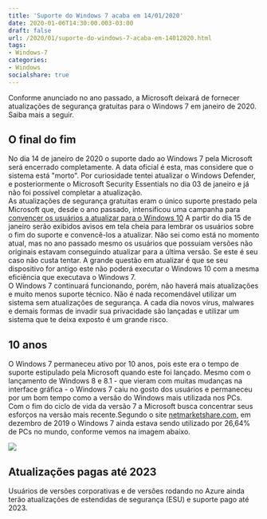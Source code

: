 ```yaml
---
title: 'Suporte do Windows 7 acaba em 14/01/2020'
date: 2020-01-06T14:30:00.003-03:00
draft: false
url: /2020/01/suporte-do-windows-7-acaba-em-14012020.html
tags: 
- Windows-7
categories:
- Windows
socialshare: true
---
```


Conforme anunciado no ano passado, a Microsoft deixará de fornecer atualizações de segurança gratuitas para o Windows 7 em janeiro de 2020. Saiba mais a seguir.

<!--more--> 

## O final do fim

No dia 14 de janeiro de 2020 o suporte dado ao Windows 7 pela Microsoft será encerrado completamente. A data oficial é esta, mas considere que o sistema está "morto". Por curiosidade tentei atualizar o Windows Defender, e posteriormente o Microsoft Security Essentials no dia 03 de janeiro e já não foi possível completar a atualização.  
As atualizações de segurança gratuitas eram o único suporte prestado pela Microsoft que, desde o ano passado, intensificou uma campanha para [convencer os usuários a atualizar para o Windows 10](https://info.wsouza.com.br/2019/03/microsoft-alerta-usuarios-do-windows-7-sobre-atualizacao-para-o-windows-10.html) A partir do dia 15 de janeiro serão exibidos avisos em tela cheia para lembrar os usuários sobre o fim do suporte e convencê-los a atualizar. Não sei como está no momento atual, mas no ano passado mesmo os usuários que possuiam versões não originais estavam conseguindo atualizar para a última versão. Se este é seu caso não custa tentar. A grande questão em atualizar é que se seu dispositivo for antigo este não poderá executar o Windows 10 com a mesma eficiência que executava o Windows 7.  
O Windows 7 continuará funcionando, porém, não haverá mais atualizações e muito menos suporte técnico. Não é nada recomendável utilizar um sistema sem atualizações de segurança. A cada dia novos vírus, malwares e demais formas de invadir sua privacidade são lançadas e utilizar um sistema que te deixa exposto é um grande risco.  
  
## 10 anos

O Windows 7 permaneceu ativo por 10 anos, pois este era o tempo de suporte estipulado pela Microsoft quando este foi lançado. Mesmo com o lançamento de Windows 8 e 8.1 - que vieram com muitas mudanças na interface gráfica - o Windows 7 caiu no gosto dos usuários e permaneceu por um bom tempo como a versão do Windows mais utilizada nos PCs. Com o fim do ciclo de vida da versão 7 a Microsoft busca concentrar seus esforços na versão mais recente.Segundo o site [netmarketshare.com](https://netmarketshare.com/operating-system-market-share.aspx?options=%7B%22filter%22%3A%7B%22%24and%22%3A%5B%7B%22deviceType%22%3A%7B%22%24in%22%3A%5B%22Desktop%2Flaptop%22%5D%7D%7D%5D%7D%2C%22dateLabel%22%3A%22Custom%22%2C%22attributes%22%3A%22share%22%2C%22group%22%3A%22platformVersion%22%2C%22sort%22%3A%7B%22share%22%3A-1%7D%2C%22id%22%3A%22platformsDesktopVersions%22%2C%22dateInterval%22%3A%22Monthly%22%2C%22dateStart%22%3A%222019-12%22%2C%22dateEnd%22%3A%222019-12%22%2C%22segments%22%3A%22-1000%22%7D), em dezembro de 2019 o Windows 7 ainda estava sendo utilizado por 26,64% de PCs no mundo, conforme vemos na imagem abaixo.  

[![](https://1.bp.blogspot.com/-LwrUejhwVTM/XhNuUIVOIpI/AAAAAAAANYs/AT4gaadAU_IAFPfDVkuvWL9c9xbqOK1ugCNcBGAsYHQ/s640/MarketShare.png)](https://1.bp.blogspot.com/-LwrUejhwVTM/XhNuUIVOIpI/AAAAAAAANYs/AT4gaadAU_IAFPfDVkuvWL9c9xbqOK1ugCNcBGAsYHQ/s1600/MarketShare.png)

## Atualizações pagas até 2023

Usuários de versões corporativas e de versões rodando no Azure ainda terão atualizações de estendidas de segurança (ESU) e suporte pago até 2023.

